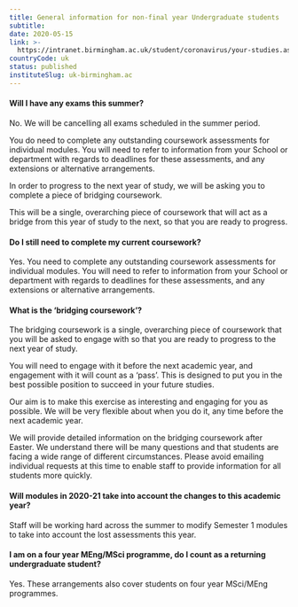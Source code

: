 ```yaml
---
title: General information for non-final year Undergraduate students
subtitle: 
date: 2020-05-15
link: >-
  https://intranet.birmingham.ac.uk/student/coronavirus/your-studies.aspx
countryCode: uk
status: published
instituteSlug: uk-birmingham.ac
---
```

#### Will I have any exams this summer?

No. We will be cancelling all exams scheduled in the summer period.

You do need to complete any outstanding coursework assessments for individual modules. You will need to refer to information from your School or department with regards to deadlines for these assessments, and any extensions or alternative arrangements.

In order to progress to the next year of study, we will be asking you to complete a piece of bridging coursework.

This will be a single, overarching piece of coursework that will act as a bridge from this year of study to the next, so that you are ready to progress.

#### Do I still need to complete my current coursework?

Yes. You need to complete any outstanding coursework assessments for individual modules. You will need to refer to information from your School or department with regards to deadlines for these assessments, and any extensions or alternative arrangements.

#### What is the ‘bridging coursework’?

The bridging coursework is a single, overarching piece of coursework that you will be asked to engage with so that you are ready to progress to the next year of study.

You will need to engage with it before the next academic year, and engagement with it will count as a ‘pass’. This is designed to put you in the best possible position to succeed in your future studies.

Our aim is to make this exercise as interesting and engaging for you as possible. We will be very flexible about when you do it, any time before the next academic year.

We will provide detailed information on the bridging coursework after Easter. We understand there will be many questions and that students are facing a wide range of different circumstances. Please avoid emailing individual requests at this time to enable staff to provide information for all students more quickly.

#### Will modules in 2020-21 take into account the changes to this academic year?

Staff will be working hard across the summer to modify Semester 1 modules to take into account the lost assessments this year.

#### I am on a four year MEng/MSci programme, do I count as a returning undergraduate student?

Yes. These arrangements also cover students on four year MSci/MEng programmes.
